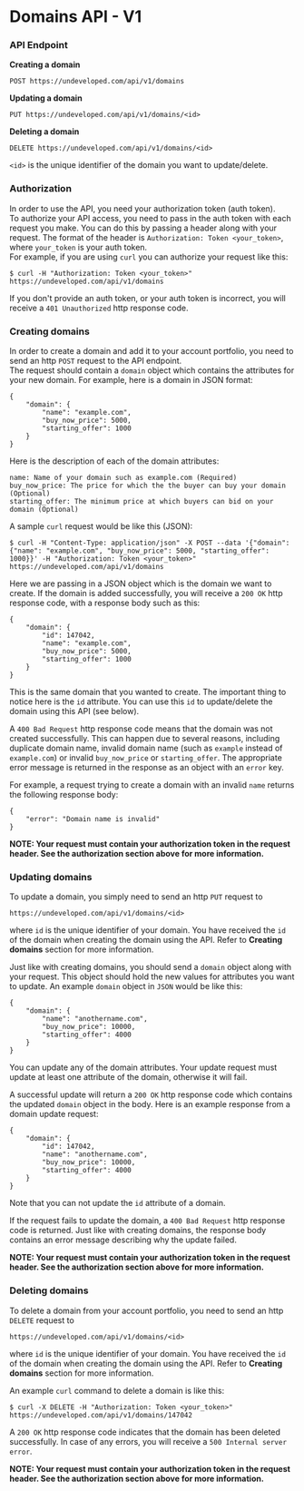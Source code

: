 # Domains API - V1
### API Endpoint
**Creating a domain**

    POST https://undeveloped.com/api/v1/domains

**Updating a domain**

    PUT https://undeveloped.com/api/v1/domains/<id>

**Deleting a domain**

    DELETE https://undeveloped.com/api/v1/domains/<id>

`<id>` is the unique identifier of the domain you want to update/delete.

### Authorization
In order to use the API, you need your authorization token (auth token).  
To authorize your API access, you need to pass in the auth token with each request you make. You can do this by passing a header along with your request. The format of the header is `Authorization: Token <your_token>`, where `your_token` is your auth token.  
For example, if you are using `curl` you can authorize your request like this:

    $ curl -H "Authorization: Token <your_token>" https://undeveloped.com/api/v1/domains

If you don't provide an auth token, or your auth token is incorrect, you will receive a `401 Unauthorized` http response code.
### Creating domains
In order to create a domain and add it to your account portfolio, you need to send an http `POST` request to the API endpoint.  
The request should contain a `domain` object which contains the attributes for your new domain. For example, here is a domain in JSON format:

    {
        "domain": {
            "name": "example.com",
            "buy_now_price": 5000,
            "starting_offer": 1000
        }
    }

Here is the description of each of the domain attributes:

    name: Name of your domain such as example.com (Required)
    buy_now_price: The price for which the the buyer can buy your domain (Optional)
    starting_offer: The minimum price at which buyers can bid on your domain (Optional)

A sample `curl` request would be like this (JSON):

    $ curl -H "Content-Type: application/json" -X POST --data '{"domain": {"name": "example.com", "buy_now_price": 5000, "starting_offer": 1000}}' -H "Authorization: Token <your_token>" https://undeveloped.com/api/v1/domains

Here we are passing in a JSON object which is the domain we want to create. If the domain is added successfully, you will receive a `200 OK` http response code, with a response body such as this:

    {
        "domain": {
            "id": 147042,
            "name": "example.com",
            "buy_now_price": 5000,
            "starting_offer": 1000
        }
    }

This is the same domain that you wanted to create. The important thing to notice here is the `id` attribute. You can use this `id` to update/delete the domain using this API (see below).

A `400 Bad Request` http response code means that the domain was not created successfully. This can happen due to several reasons, including duplicate domain name, invalid domain name (such as `example` instead of `example.com`) or invalid `buy_now_price` or `starting_offer`. The appropriate error message is returned in the response as an object with an `error` key.

For example, a request trying to create a domain with an invalid `name` returns the following response body:

    {
        "error": "Domain name is invalid"
    }


**NOTE: Your request must contain your authorization token in the request header. See the authorization section above for more information.**

### Updating domains
To update a domain, you simply need to send an http `PUT` request to

    https://undeveloped.com/api/v1/domains/<id>

where `id` is the unique identifier of your domain. You have received the `id` of the domain when creating the domain using the API. Refer to **Creating domains** section for more information.

Just like with creating domains, you should send a `domain` object along with your request. This object should hold the new values for attributes you want to update. An example `domain` object in `JSON` would be like this:


    {
        "domain": {
            "name": "anothername.com",
            "buy_now_price": 10000,
            "starting_offer": 4000
        }
    }

You can update any of the domain attributes. Your update request must update at least one attribute of the domain, otherwise it will fail.

A successful update will return a `200 OK` http response code which contains the updated `domain` object in the body. Here is an example response from a domain update request:

    {
        "domain": {
            "id": 147042,
            "name": "anothername.com",
            "buy_now_price": 10000,
            "starting_offer": 4000
        }
    }

Note that you can not update the `id` attribute of a domain.

If the request fails to update the domain, a `400 Bad Request` http response code is returned. Just like with creating domains, the response body contains an error message describing why the update failed.

**NOTE: Your request must contain your authorization token in the request header. See the authorization section above for more information.**

### Deleting domains
To delete a domain from your account portfolio, you need to send an http `DELETE` request to 

    https://undeveloped.com/api/v1/domains/<id>

where `id` is the unique identifier of your domain. You have received the `id` of the domain when creating the domain using the API. Refer to **Creating domains** section for more information.

An example `curl` command to delete a domain is like this:

    $ curl -X DELETE -H "Authorization: Token <your_token>" https://undeveloped.com/api/v1/domains/147042

A `200 OK` http response code indicates that the domain has been deleted successfully. In case of any errors, you will receive a `500 Internal server error`.

**NOTE: Your request must contain your authorization token in the request header. See the authorization section above for more information.**